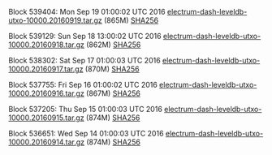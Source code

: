Block 539404: Mon Sep 19 01:00:02 UTC 2016 [electrum-dash-leveldb-utxo-10000.20160919.tar.gz](https://transfer.sh/zVUWt/electrum-dash-leveldb-utxo-10000.20160919.tar.gz) (865M) [SHA256](https://transfer.sh/14Antz/electrum-dash-leveldb-utxo-10000.20160919.tar.gz.sha256)

Block 539129: Sun Sep 18 13:00:02 UTC 2016 [electrum-dash-leveldb-utxo-10000.20160918.tar.gz](https://transfer.sh/13dJS0/electrum-dash-leveldb-utxo-10000.20160918.tar.gz) (862M) [SHA256](https://transfer.sh/7U6hw/electrum-dash-leveldb-utxo-10000.20160918.tar.gz.sha256)

Block 538302: Sat Sep 17 01:00:03 UTC 2016 [electrum-dash-leveldb-utxo-10000.20160917.tar.gz](https://transfer.sh/ab9hv/electrum-dash-leveldb-utxo-10000.20160917.tar.gz) (870M) [SHA256](https://transfer.sh/13XuYR/electrum-dash-leveldb-utxo-10000.20160917.tar.gz.sha256)

Block 537755: Fri Sep 16 01:00:02 UTC 2016 [electrum-dash-leveldb-utxo-10000.20160916.tar.gz](https://transfer.sh/i9udq/electrum-dash-leveldb-utxo-10000.20160916.tar.gz) (867M) [SHA256](https://transfer.sh/CeqzD/electrum-dash-leveldb-utxo-10000.20160916.tar.gz.sha256)

Block 537205: Thu Sep 15 01:00:03 UTC 2016 [electrum-dash-leveldb-utxo-10000.20160915.tar.gz](https://transfer.sh/XdCBl/electrum-dash-leveldb-utxo-10000.20160915.tar.gz) (874M) [SHA256](https://transfer.sh/M3gT1/electrum-dash-leveldb-utxo-10000.20160915.tar.gz.sha256)

Block 536651: Wed Sep 14 01:00:03 UTC 2016 [electrum-dash-leveldb-utxo-10000.20160914.tar.gz](https://transfer.sh/rBW9F/electrum-dash-leveldb-utxo-10000.20160914.tar.gz) (874M) [SHA256](https://transfer.sh/ZGqgW/electrum-dash-leveldb-utxo-10000.20160914.tar.gz.sha256)
